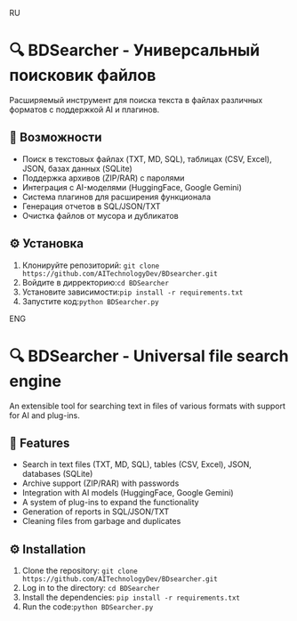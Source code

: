 RU
# 🔍 BDSearcher - Универсальный поисковик файлов

Расширяемый инструмент для поиска текста в файлах различных форматов с поддержкой AI и плагинов.

## 🚀 Возможности
- Поиск в текстовых файлах (TXT, MD, SQL), таблицах (CSV, Excel), JSON, базах данных (SQLite)
- Поддержка архивов (ZIP/RAR) с паролями
- Интеграция с AI-моделями (HuggingFace, Google Gemini)
- Система плагинов для расширения функционала
- Генерация отчетов в SQL/JSON/TXT
- Очистка файлов от мусора и дубликатов

## ⚙️ Установка
1. Клонируйте репозиторий: ``
   git clone https://github.com/AITechnologyDev/BDsearcher.git
   ``
2. Войдите в дирректорию:``
   cd BDSearcher
   ``
3. Установите зависимости:``
   pip install -r requirements.txt
   ``
5. Запустите код:``
   python BDSearcher.py
   ``

ENG
# 🔍 BDSearcher - Universal file search engine

An extensible tool for searching text in files of various formats with support for AI and plug-ins.

## 🚀 Features
- Search in text files (TXT, MD, SQL), tables (CSV, Excel), JSON, databases (SQLite)
- Archive support (ZIP/RAR) with passwords
- Integration with AI models (HuggingFace, Google Gemini)
- A system of plug-ins to expand the functionality
- Generation of reports in SQL/JSON/TXT
- Cleaning files from garbage and duplicates

## ⚙️ Installation
1. Clone the repository: ``
 git clone https://github.com/AITechnologyDev/BDsearcher.git
``
2. Log in to the directory: ``
cd BDSearcher
``
3. Install the dependencies: ``
pip install -r requirements.txt
``
4. Run the code:``
 python BDSearcher.py
 ``
